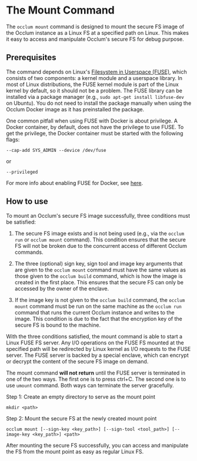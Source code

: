 # The Mount Command

The `occlum mount` command is designed to mount the secure FS image of the Occlum instance as a Linux FS at a specified path on Linux. This makes it easy to access and manipulate Occlum's secure FS for debug purpose.

## Prerequisites

The command depends on Linux's [Filesystem in Userspace (FUSE)](https://en.wikipedia.org/wiki/Filesystem_in_Userspace), which consists of two components: a kernel module and a userspace library. In most of Linux distributions, the FUSE kernel module is part of the Linux kernel by default, so it should not be a problem. The FUSE library can be installed via a package manager (e.g., `sudo apt-get install libfuse-dev` on Ubuntu). You do not need to install the package manually when using the Occlum Docker image as it has preinstalled the package.

One common pitfall when using FUSE with Docker is about privilege. A Docker container, by default, does not have the privilege to use FUSE. To get the privilege, the Docker container must be started with the following flags:
```
--cap-add SYS_ADMIN --device /dev/fuse
```
or
```
--privileged
```
For more info about enabling FUSE for Docker, see [here](https://github.com/docker/for-linux/issues/321).

## How to use

To mount an Occlum's secure FS image successfully, three conditions must be satisfied:

1. The secure FS image exists and is not being used (e.g., via the `occlum run` or `occlum mount` command). This condition ensures that the secure FS will not be broken due to the concurrent access of different Occlum commands.

2. The three (optional) sign key, sign tool and image key arguments that are given to the `occlum mount` command must have the same values as those given to the `occlum build` command, which is how the image is created in the first place. This ensures that the secure FS can only be accessed by the owner of the enclave.

3. If the image key is not given to the `occlum build` command, the `occlum mount` command must be run on the same machine as the `occlum run` command that runs the current Occlum instance and writes to the image. This condition is due to the fact that the encryption key of the secure FS is bound to the machine.

With the three conditions satisfied, the mount command is able to start a Linux FUSE FS server. Any I/O operations on the FUSE FS mounted at the specified path will be redirected by Linux kernel as I/O requests to the FUSE server. The FUSE server is backed by a special enclave, which can encrypt or decrypt the content of the secure FS image on demand.

The mount command **will not return** until the FUSE server is terminated in one of the two ways. The first one is to press ctrl+C. The second one is to use `umount` command. Both ways can terminate the server gracefully.

Step 1: Create an empty directory to serve as the mount point
```
mkdir <path>
```

Step 2: Mount the secure FS at the newly created mount point
```
occlum mount [--sign-key <key_path>] [--sign-tool <tool_path>] [--image-key <key_path>] <path>
```
After mounting the secure FS successfully, you can access and manipulate the FS from the mount point as easy as regular Linux FS.
